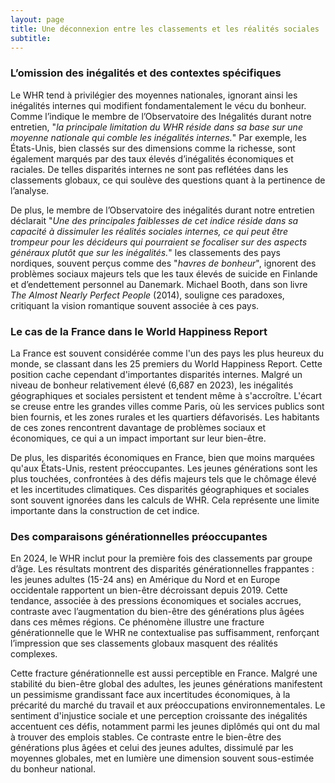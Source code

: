 ```yaml
---
layout: page
title: Une déconnexion entre les classements et les réalités sociales
subtitle:
---
```


### L’omission des inégalités et des contextes spécifiques  
Le WHR tend à privilégier des moyennes nationales, ignorant ainsi les inégalités internes qui modifient fondamentalement le vécu du bonheur. Comme l’indique le membre de l’Observatoire des Inégalités durant notre entretien, "_la principale limitation du WHR réside dans sa base sur une moyenne nationale qui comble les inégalités internes._" Par exemple, les États-Unis, bien classés sur des dimensions comme la richesse, sont également marqués par des taux élevés d’inégalités économiques et raciales. De telles disparités internes ne sont pas reflétées dans les classements globaux, ce qui soulève des questions quant à la pertinence de l’analyse.  

De plus, le membre de l’Observatoire des inégalités durant notre entretien déclarait "_Une des principales faiblesses de cet indice réside dans sa capacité à dissimuler les réalités sociales internes, ce qui peut être trompeur pour les décideurs qui pourraient se focaliser sur des aspects généraux plutôt que sur les inégalités._" les classements des pays nordiques, souvent perçus comme des "_havres de bonheur_", ignorent des problèmes sociaux majeurs tels que les taux élevés de suicide en Finlande et d’endettement personnel au Danemark. Michael Booth, dans son livre _The Almost Nearly Perfect People_ (2014), souligne ces paradoxes, critiquant la vision romantique souvent associée à ces pays.  

### Le cas de la France dans le World Happiness Report 

La France est souvent considérée comme l'un des pays les plus heureux du monde, se classant dans les 25 premiers du World Happiness Report. Cette position cache cependant d'importantes disparités internes. Malgré un niveau de bonheur relativement élevé (6,687 en 2023), les inégalités géographiques et sociales persistent et tendent même à s'accroître. L'écart se creuse entre les grandes villes comme Paris, où les services publics sont bien fournis, et les zones rurales et les quartiers défavorisés. Les habitants de ces zones rencontrent davantage de problèmes sociaux et économiques, ce qui a un impact important sur leur bien-être.

De plus, les disparités économiques en France, bien que moins marquées qu'aux États-Unis, restent préoccupantes. Les jeunes générations sont les plus touchées, confrontées à des défis majeurs tels que le chômage élevé et les incertitudes climatiques. Ces disparités géographiques et sociales sont souvent ignorées dans les calculs de WHR. Cela représente une limite importante dans la construction de cet indice.



### Des comparaisons générationnelles préoccupantes  
En 2024, le WHR inclut pour la première fois des classements par groupe d’âge. Les résultats montrent des disparités générationnelles frappantes : les jeunes adultes (15-24 ans) en Amérique du Nord et en Europe occidentale rapportent un bien-être décroissant depuis 2019. Cette tendance, associée à des pressions économiques et sociales accrues, contraste avec l’augmentation du bien-être des générations plus âgées dans ces mêmes régions. Ce phénomène illustre une fracture générationnelle que le WHR ne contextualise pas suffisamment, renforçant l’impression que ses classements globaux masquent des réalités complexes.

Cette fracture générationnelle est aussi perceptible en France. Malgré une stabilité du bien-être global des adultes, les jeunes générations manifestent un pessimisme grandissant face aux incertitudes économiques, à la précarité du marché du travail et aux préoccupations environnementales. Le sentiment d'injustice sociale et une perception croissante des inégalités accentuent ces défis, notamment parmi les jeunes diplômés qui ont du mal à trouver des emplois stables. Ce contraste entre le bien-être des générations plus âgées et celui des jeunes adultes, dissimulé par les moyennes globales, met en lumière une dimension souvent sous-estimée du bonheur national.
